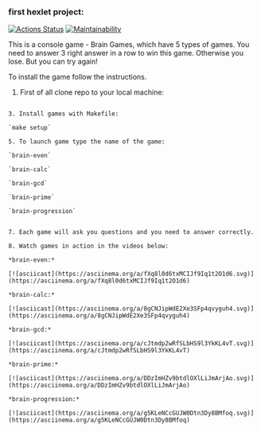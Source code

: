 ### first hexlet project:
[![Actions Status](https://github.com/closertoreal/python-project-49/actions/workflows/hexlet-check.yml/badge.svg)](https://github.com/closertoreal/python-project-49/actions) [![Maintainability](https://api.codeclimate.com/v1/badges/a6cc2edafa0b4c95cb10/maintainability)](https://codeclimate.com/github/closertoreal/python-project-49/maintainability)

This is a console game - Brain Games, which have 5 types of games. 
You need to answer 3 right answer in a row to win this game. 
Otherwise you lose. But you can try again!

To install the game follow the instructions. 

1. First of all clone repo to your local machine:
   
~~~git clone https://github.com/closertoreal/python-project-49.git~~~

3. Install games with Makefile:

`make setup`

5. To launch game type the name of the game:

`brain-even`

`brain-calc`

`brain-gcd`

`brain-prime`

`brain-progression`


7. Each game will ask you questions and you need to answer correctly. 

8. Watch games in action in the videos below:

*brain-even:*

[![asciicast](https://asciinema.org/a/fXq8l0d6txMCIJf9Iq1t2O1d6.svg)](https://asciinema.org/a/fXq8l0d6txMCIJf9Iq1t2O1d6)

*brain-calc:*

[![asciicast](https://asciinema.org/a/8gCNJipWdE2Xe3SFp4qvyguh4.svg)](https://asciinema.org/a/8gCNJipWdE2Xe3SFp4qvyguh4)

*brain-gcd:*

[![asciicast](https://asciinema.org/a/cJtmdp2wRfSLbHS9l3YkKL4vT.svg)](https://asciinema.org/a/cJtmdp2wRfSLbHS9l3YkKL4vT)

*brain-prime:*

[![asciicast](https://asciinema.org/a/DDzImHZv9btdlOXlLiJmArjAo.svg)](https://asciinema.org/a/DDzImHZv9btdlOXlLiJmArjAo)

*brain-progression:*

[![asciicast](https://asciinema.org/a/g5KLeNCcGUJW0Dtn3Dy8BMfoq.svg)](https://asciinema.org/a/g5KLeNCcGUJW0Dtn3Dy8BMfoq)

